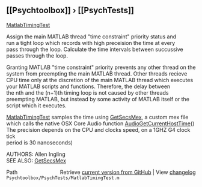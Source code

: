 ## [[Psychtoolbox]] &#8250; [[PsychTests]]

[MatlabTimingTest](MatlabTimingTest)  
  
Assign the main MATLAB thread "time constraint" priority status and   
run a tight loop which records with high preceision the time at every   
pass through the loop.  Calculate the time intervals between succussive  
passes through the loop.    
  
Granting MATLAB "time constraint" priority prevents any other thread on the  
system from preempting the main MATLAB thread. Other threads recieve  
CPU time only at the discretion of the main MATLAB thread which executes  
your MATLAB scripts and functions.  Therefore, the delay between  
the nth and the (n+1)th timing loop is not caused by other threads  
preempting MATLAB, but instead by some activity of MATLAB itself or the script which it executes.  
  
[MatlabTimingTest](MatlabTimingTest) samples the time using [GetSecsMex](GetSecsMex), a custom mex file  
which calls the native OSX Core Audio function [AudioGetCurrentHostTime](AudioGetCurrentHostTime)()  
The precision depends on the CPU and clocks speed, on a 1GHZ G4 clock tick   
period is 30 nanoseconds)  
  
AUTHORS: Allen Ingling  
SEE ALSO: [GetSecsMex](GetSecsMex)  




<div class="code_header" style="text-align:right;">
  <span style="float:left;">Path&nbsp;&nbsp;</span> <span class="counter">Retrieve <a href=
  "https://raw.github.com/Psychtoolbox-3/Psychtoolbox-3/beta/Psychtoolbox/PsychTests/MatlabTimingTest.m">current version from GitHub</a> | View <a href=
  "https://github.com/Psychtoolbox-3/Psychtoolbox-3/commits/beta/Psychtoolbox/PsychTests/MatlabTimingTest.m">changelog</a></span>
</div>
<div class="code">
  <code>Psychtoolbox/PsychTests/MatlabTimingTest.m</code>
</div>

